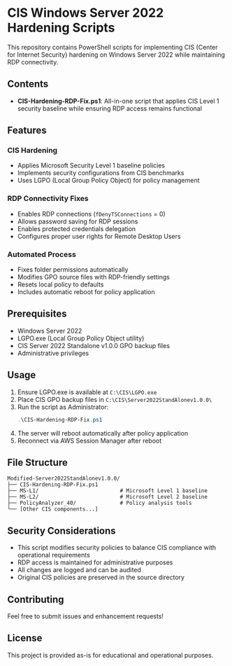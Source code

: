 # CIS Windows Server 2022 Hardening Scripts

This repository contains PowerShell scripts for implementing CIS (Center for Internet Security) hardening on Windows Server 2022 while maintaining RDP connectivity.

## Contents

- **CIS-Hardening-RDP-Fix.ps1**: All-in-one script that applies CIS Level 1 security baseline while ensuring RDP access remains functional

## Features

### CIS Hardening
- Applies Microsoft Security Level 1 baseline policies
- Implements security configurations from CIS benchmarks
- Uses LGPO (Local Group Policy Object) for policy management

### RDP Connectivity Fixes
- Enables RDP connections (`fDenyTSConnections` = 0)
- Allows password saving for RDP sessions
- Enables protected credentials delegation
- Configures proper user rights for Remote Desktop Users

### Automated Process
- Fixes folder permissions automatically
- Modifies GPO source files with RDP-friendly settings
- Resets local policy to defaults
- Includes automatic reboot for policy application

## Prerequisites

- Windows Server 2022
- LGPO.exe (Local Group Policy Object utility)
- CIS Server 2022 Standalone v1.0.0 GPO backup files
- Administrative privileges

## Usage

1. Ensure LGPO.exe is available at `C:\CIS\LGPO.exe`
2. Place CIS GPO backup files in `C:\CIS\Server2022StandAlonev1.0.0\`
3. Run the script as Administrator:
   ```powershell
   .\CIS-Hardening-RDP-Fix.ps1
   ```
4. The server will reboot automatically after policy application
5. Reconnect via AWS Session Manager after reboot

## File Structure

```
Modified-Server2022StandAlonev1.0.0/
├── CIS-Hardening-RDP-Fix.ps1
├── MS-L1/                          # Microsoft Level 1 baseline
├── MS-L2/                          # Microsoft Level 2 baseline
├── PolicyAnalyzer_40/              # Policy analysis tools
└── [Other CIS components...]
```

## Security Considerations

- This script modifies security policies to balance CIS compliance with operational requirements
- RDP access is maintained for administrative purposes
- All changes are logged and can be audited
- Original CIS policies are preserved in the source directory

## Contributing

Feel free to submit issues and enhancement requests!

## License

This project is provided as-is for educational and operational purposes.
